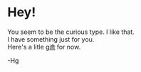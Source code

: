# Hey!

You seem to be the curious type. I like that.  
I have something just for you.  
Here's a litle [gift](https://harsgak.github.io/AutoFi/) for now.
		
-Hg
